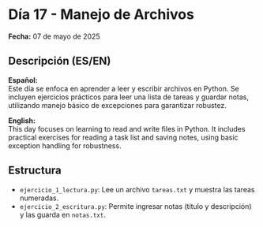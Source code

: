 # Día 17 - Manejo de Archivos

**Fecha:** 07 de mayo de 2025

## Descripción (ES/EN)

**Español:**  
Este día se enfoca en aprender a leer y escribir archivos en Python. Se incluyen ejercicios prácticos para leer una lista de tareas y guardar notas, utilizando manejo básico de excepciones para garantizar robustez.  

**English:**  
This day focuses on learning to read and write files in Python. It includes practical exercises for reading a task list and saving notes, using basic exception handling for robustness.

## Estructura

- `ejercicio_1_lectura.py`: Lee un archivo `tareas.txt` y muestra las tareas numeradas.  
- `ejercicio_2_escritura.py`: Permite ingresar notas (título y descripción) y las guarda en `notas.txt`.